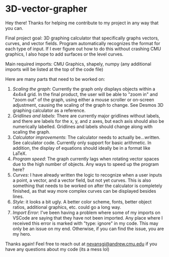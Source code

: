 # 3D-vector-grapher

Hey there! Thanks for helping me contribute to my project in any way that you can.

Final project goal: 3D graphing calculator that specifically graphs vectors, curves, and vector fields. Program automatically 
recognizes the format for each type of input. If I ever figure out how to do this without crashing CMU graphics, I also hope to 
add surfaces or the level curves. 

Main required imports: CMU Graphics, shapely, numpy (any additional imports will be listed at the top of the code file)

Here are many parts that need to be worked on: 

1. _Scaling the graph_: Currently the graph only displays objects within a 4x4x4 grid. In the final product, the user will be able to
   "zoom in" and "zoom out" of the graph, using either a mouse scroller or on-screen adjustment, causing the scaling of the graph to
   change. See Desmos 3D graphing calculator as a reference.
2. _Gridlines and labels_: There are currently major gridlines without labels, and there are labels for the x, y, and z axes, but each
   axis should also be numerically labelled.  Gridlines and labels should change along with scaling the graph.
3. _Calculator improvements_: The calculator needs to actually be...written. See calculator code. Currently only support for basic
   arithmetic. In addition, the display of equations should ideally be in a format like LaTeX.
4. _Program speed_: The graph currently lags when rotating vector spaces due to the high number of objects. Any ways to speed up the
   program here?
5. _Curves_: I have already written the logic to recognize when a user inputs a point, a vector, and a vector field, but not yet curves.
   This is also something that needs to be worked on after the calculator is completely finished, as that way more complex curves can
   be displayed besides lines.
6. _Style_: it looks a bit ugly. A better color scheme, fonts, better object ratios, additional graphics, etc. could go a long way.
7. _Import Error_: I've been having a problem where some of my imports on VSCode are saying that they have not been imported. Any place
   where I received this error is marked with "type: ignore" in my code. This may only be an issue on my end. Otherwise, if you can find
   the issue, you are my hero. 

Thanks again! Feel free to reach out at nevansgi@andrew.cmu.edu if you have any questions about my code (its a mess lol)
   

